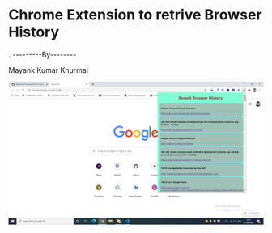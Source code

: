 # Chrome Extension to retrive Browser History 

.
---------By--------

Mayank Kumar Khurmai   

![Test Image 4](https://github.com/Mayank-Khurmai/Chrome-Extension/blob/master/Screenshot%20(90).png)
